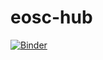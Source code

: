 # eosc-hub
[![Binder](https://mybinder.org/badge_logo.svg)](https://mybinder.org/v2/gh/joda70/eosc-hub.git/master)
